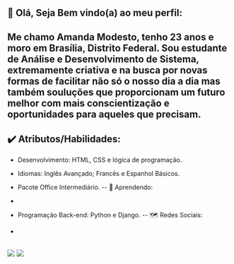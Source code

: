 👋 Olá, Seja Bem vindo(a) ao meu perfil:
-
Me chamo Amanda Modesto, tenho 23 anos e moro em Brasília, Distrito Federal. Sou estudante de Análise e Desenvolvimento de Sistema, extremamente criativa e na busca por novas formas de facilitar não só o nosso dia a dia mas também souluções que proporcionam um futuro melhor com mais conscientização e oportunidades para aqueles que precisam.
--
✔️ Atributos/Habilidades:
-
- Desenvolvimento: HTML, CSS e lógica de programação.

- Idiomas: Inglês Avançado; Francês e Espanhol Básicos.

- Pacote Office Intermediário.
--
🌱 Aprendendo:
-
- Programação Back-end: Python e Django.
--
🗺️ Redes Sociais:
-
[<img src= "https://img.shields.io/badge/amanda_velozo2@hotmail.com-0078D4?style=for-the-badge&logo=microsoft-outlook&logoColor=white"/>](mailto:"amanda_velozo2@hotmail.com") 
[<img src="https://img.shields.io/badge/linkedin-%230077B5.svg?&style=for-the-badge&logo=linkedin&logoColor=white" />](https://www.linkedin.com/in/amanda-modesto-196a161b7/)
-

<!---
AMND22/AMND22 is a ✨ special ✨ repository because its `README.md` (this file) appears on your GitHub profile.
You can click the Preview link to take a look at your changes.
--->
